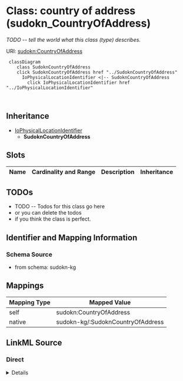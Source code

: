

# Class: country of address (sudokn_CountryOfAddress)


_TODO -- tell the world what this class (type) describes._





URI: [sudokn:CountryOfAddress](http://asu.edu/semantics/SUDOKN/CountryOfAddress)






```mermaid
 classDiagram
    class SudoknCountryOfAddress
    click SudoknCountryOfAddress href "../SudoknCountryOfAddress"
      IoPhysicalLocationIdentifier <|-- SudoknCountryOfAddress
        click IoPhysicalLocationIdentifier href "../IoPhysicalLocationIdentifier"
      
      
```





## Inheritance
* [IoPhysicalLocationIdentifier](../classes/IoPhysicalLocationIdentifier.md)
    * **SudoknCountryOfAddress**



## Slots

| Name | Cardinality and Range | Description | Inheritance |
| ---  | --- | --- | --- |









## TODOs

* TODO -- Todos for this class go here
* or you can delete the todos
* if you think the class is perfect.

## Identifier and Mapping Information







### Schema Source


* from schema: sudokn-kg




## Mappings

| Mapping Type | Mapped Value |
| ---  | ---  |
| self | sudokn:CountryOfAddress |
| native | sudokn-kg/:SudoknCountryOfAddress |







## LinkML Source

<!-- TODO: investigate https://stackoverflow.com/questions/37606292/how-to-create-tabbed-code-blocks-in-mkdocs-or-sphinx -->

### Direct

<details>
```yaml
name: sudokn_CountryOfAddress
description: TODO -- tell the world what this class (type) describes.
title: country of address
todos:
- TODO -- Todos for this class go here
- or you can delete the todos
- if you think the class is perfect.
notes:
- Class with 1 occurences.
from_schema: sudokn-kg
is_a: io_PhysicalLocationIdentifier
class_uri: sudokn:CountryOfAddress

```
</details>

### Induced

<details>
```yaml
name: sudokn_CountryOfAddress
description: TODO -- tell the world what this class (type) describes.
title: country of address
todos:
- TODO -- Todos for this class go here
- or you can delete the todos
- if you think the class is perfect.
notes:
- Class with 1 occurences.
from_schema: sudokn-kg
is_a: io_PhysicalLocationIdentifier
class_uri: sudokn:CountryOfAddress

```
</details>